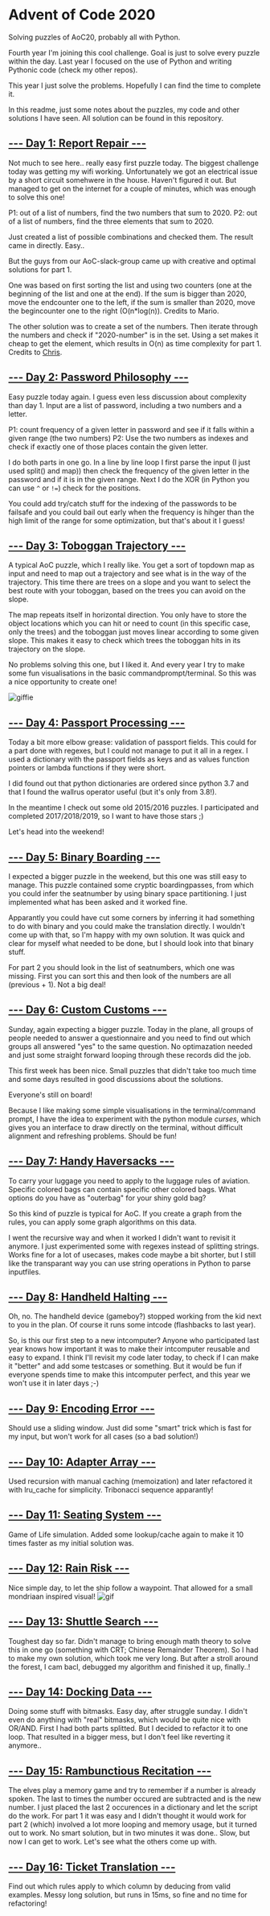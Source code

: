 # Advent of Code 2020
Solving puzzles of AoC20, probably all with Python. 

Fourth year I'm joining this cool challenge. Goal is just to solve 
every puzzle within the day. Last year I focused on the use of Python and writing 
Pythonic code (check my other repos). 

This year I just solve the problems. Hopefully I can find the time
to complete it.

In this readme, just some notes about the puzzles, my code and other 
solutions I have seen. All solution can be found in this repository.

## [--- Day 1: Report Repair ---](https://adventofcode.com/2020/day/1)
Not much to see here.. really easy first puzzle today. The biggest 
challenge today was getting my wifi working. Unfortunately we got an
electrical issue by a short circuit somehwere in the house. Haven't 
figured it out. But managed to get on the internet for a couple of
minutes, which was enough to solve this one!

P1: out of a list of numbers, find the two numbers that sum to 2020.
P2: out of a list of numbers, find the three elements that sum to 2020.

Just created a list of possible combinations and checked them. The 
result came in directly. Easy..

But the guys from our AoC-slack-group came up with creative and optimal
solutions for part 1.

One was based on first sorting the list and using two counters (one
at the beginning of the list and one at the end). If the sum is bigger
than 2020, move the endcounter one to the left, if the sum is smaller
than 2020, move the begincounter one to the right (O(n\*log(n)). Credits
to Mario.

The other solution was to create a set of the numbers. Then iterate 
through the numbers and check if "2020-number" is in the set. Using a
set makes it cheap to get the element, which results in O(n) as time
complexity for part 1. Credits to [Chris](https://github.com/Chriskamphuis/aoc2020).

## [--- Day 2: Password Philosophy ---](https://adventofcode.com/2020/day/2)
Easy puzzle today again. I guess even less discussion about complexity
than day 1. Input are a list of password, including a two numbers and a letter.

P1: count frequency of a given letter in password and see if it falls within
a given range (the two numbers)
P2: Use the two numbers as indexes and check if exactly one of those places
contain the given letter.

I do both parts in one go. In a line by line loop I first parse the input 
(I just used split() and map)) then check the frequency of the given letter
in the password and if it is in the given range. Next I do the XOR (in Python
you can use `^` or `!=`) check for the positions. 

You could add try/catch stuff for the indexing of the passwords to be failsafe
and you could bail out early when the frequency is hihger than the high limit
of the range for some optimization, but that's about it I guess!

## [--- Day 3: Toboggan Trajectory ---](https://adventofcode.com/2020/day/3)
A typical AoC puzzle, which I really like. You get a sort of topdown map as
input and need to map out a trajectory and see what is in the way of the
trajectory. This time there are trees on a slope and you want to select the
best route with your toboggan, based on the trees you can avoid on the slope.

The map repeats itself in horizontal direction. You only have to store the
object locations which you can hit or need to count (in this specific case,
only the trees) and the toboggan just moves linear according to some given
slope. This makes it easy to check which trees the toboggan hits in its 
trajectory on the slope.

No problems solving this one, but I liked it. And every year I try to make
some fun visualisations in the basic commandprompt/terminal. So this was a
nice opportunity to create one!

![giffie](day3_up.gif)

## [--- Day 4: Passport Processing ---](https://adventofcode.com/2020/day/4)
Today a bit more elbow grease: validation of passport fields. This could for
a part done with regexes, but I could not manage to put it all in a regex.
I used a dictionary with the passport fields as keys and as values function
pointers or lambda functions if they were short.

I did found out that python dictionaries are ordered since python 3.7 and 
that I found the wallrus operator useful (but it's only from 3.8!).

In the meantime I check out some old 2015/2016 puzzles. I participated and
completed 2017/2018/2019, so I want to have those stars ;)

Let's head into the weekend!

## [--- Day 5: Binary Boarding ---](https://adventofcode.com/2020/day/5)
I expected a bigger puzzle in the weekend, but this one was still easy
to manage. This puzzle contained some cryptic boardingpasses, from which
you could infer the seatnumber by using binary space partitioning. I just
implemented what has been asked and it worked fine.

Apparantly you could have cut some corners by inferring it had something
to do with binary and you could make the translation directly. I wouldn't
come up with that, so I'm happy with my own solution. It was quick and clear
for myself what needed to be done, but I should look into that binary stuff.

For part 2 you should look in the list of seatnumbers, which one was missing.
First you can sort this and then look of the numbers are all (previous + 1).
Not a big deal!

## [--- Day 6: Custom Customs ---](https://adventofcode.com/2020/day/6)
Sunday, again expecting a bigger puzzle. Today in the plane, all groups of
people needed to answer a questionnaire and you need to find out which 
groups all answered "yes" to the same question. No optimazation needed and
just some straight forward looping through these records did the job.

This first week has been nice. Small puzzles that didn't take too much
time and some days resulted in good discussions about the solutions.

Everyone's still on board!

Because I like making some simple visualisations in the terminal/command
prompt, I have the idea to experiment with the python module *curses*,
which gives you an interface to draw directly on the terminal, without
difficult alignment and refreshing problems. Should be fun!

## [--- Day 7: Handy Haversacks ---](https://adventofcode.com/2020/day/7)
To carry your luggage you need to apply to the luggage rules of aviation.
Specific colored bags can contain specific other colored bags. What options
do you have as "outerbag" for your shiny gold bag?

So this kind of puzzle is typical for AoC. If you create a graph from the
rules, you can apply some graph algorithms on this data.

I went the recursive way and when it worked I didn't want to revisit it
anymore. I just experimented some with regexes instead of splitting strings.
Works fine for a lot of usecases, makes code maybe a bit shorter, but
I still like the transparant way you can use string operations in Python
to parse inputfiles.

## [--- Day 8: Handheld Halting ---](https://adventofcode.com/2020/day/8)
Oh, no. The handheld device (gameboy?) stopped working from the kid next
to you in the plan. Of course it runs some intcode (flashbacks to last 
year).

So, is this our first step to a new intcomputer? Anyone who participated
last year knows how important it was to make their intcomputer reusable
and easy to expand. I think I'll revisit my code later today, to check
if I can make it "better" and add some testcases or something. But it 
would be fun if everyone spends time to make this intcomputer perfect,
and this year we won't use it in later days ;-)

## [--- Day 9: Encoding Error ---](https://adventofcode.com/2020/day/9)
Should use a sliding window. Just did some "smart" trick which is fast for
my input, but won't work for all cases (so a bad solution!)

## [--- Day 10: Adapter Array ---](https://adventofcode.com/2020/day/10)
Used recursion with manual caching (memoization) and later refactored it
with lru_cache for simplicity. Tribonacci sequence apparantly!

## [--- Day 11: Seating System ---](https://adventofcode.com/2020/day/11)
Game of Life simulation. Added some lookup/cache again to make it 10 times 
faster as my initial solution was.

## [--- Day 12: Rain Risk ---](https://adventofcode.com/2020/day/12)
Nice simple day, to let the ship follow a waypoint. That allowed for a small
mondriaan inspired visual!
![gif](day12vis.gif)

## [--- Day 13: Shuttle Search ---](https://adventofcode.com/2020/day/13)
Toughest day so far. Didn't manage to bring enough math theory to solve this in 
one go (something with CRT; Chinese Remainder Theorem). So I had to make my own
solution, which took me very long. But after a stroll around the forest, I cam
bacl, debugged my algorithm and finished it up, finally..!

## [--- Day 14: Docking Data ---](https://adventofcode.com/2020/day/14)
Doing some stuff with bitmasks. Easy day, after struggle sunday. I didn't even do 
anything with "real" bitmasks, which would be quite nice with OR/AND. First I had both
parts splitted. But I decided to refactor it to one loop. That resulted in a bigger
mess, but I don't feel like reverting it anymore..

## [--- Day 15: Rambunctious Recitation ---](https://adventofcode.com/2020/day/15)
The elves play a memory game and try to remember if a number is already spoken.
The last to times the number occured are subtracted and is the new number.
I just placed the last 2 occurences in a dictionary and let the script do the 
work. For part 1 it was easy and I didn't thought it would work for part 2 (which)
involved a lot more looping and memory usage, but it turned out to work.
No smart solution, but in two minutes it was done.. Slow, but now I can get to work.
Let's see what the others come up with.

## [--- Day 16: Ticket Translation ---](https://adventofcode.com/2020/day/16)
Find out which rules apply to which column by deducing from valid examples.
Messy long solution, but runs in 15ms, so fine and no time for refactoring!
